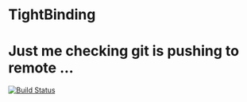 # TightBinding

# Just me checking git is pushing to remote ...

[![Build Status](https://github.com/SamHaskell/TightBinding.jl/actions/workflows/CI.yml/badge.svg?branch=main)](https://github.com/SamHaskell/TightBinding.jl/actions/workflows/CI.yml?query=branch%3Amain)
